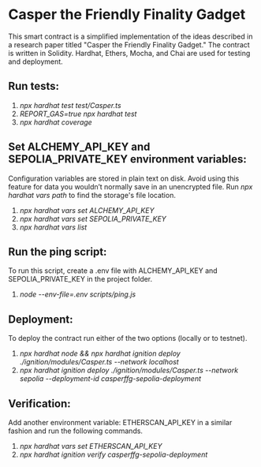 # Casper the Friendly Finality Gadget

This smart contract is a simplified implementation of the ideas described in a research paper titled "Casper the Friendly Finality Gadget."
The contract is written in Solidity. Hardhat, Ethers, Mocha, and Chai are used for testing and deployment.

## Run tests:

1. *npx hardhat test test/Casper.ts*
2. *REPORT_GAS=true npx hardhat test*
3. *npx hardhat coverage*

## Set ALCHEMY_API_KEY and SEPOLIA_PRIVATE_KEY environment variables:

Configuration variables are stored in plain text on disk. Avoid using this feature for data you wouldn’t normally save in an unencrypted file. Run *npx hardhat vars path* to find the storage's file location.
1. *npx hardhat vars set ALCHEMY_API_KEY*
2. *npx hardhat vars set SEPOLIA_PRIVATE_KEY*
3. *npx hardhat vars list*

## Run the ping script:

To run this script, create a .env file with ALCHEMY_API_KEY and SEPOLIA_PRIVATE_KEY in the project folder.
1. *node --env-file=.env scripts/ping.js*

## Deployment:

To deploy the contract run either of the two options (locally or to testnet).
1. *npx hardhat node && npx hardhat ignition deploy ./ignition/modules/Casper.ts --network localhost*
2. *npx hardhat ignition deploy ./ignition/modules/Casper.ts --network sepolia --deployment-id casperffg-sepolia-deployment*

## Verification:

Add another environment variable: ETHERSCAN_API_KEY in a similar fashion and run the following commands.
1. *npx hardhat vars set ETHERSCAN_API_KEY*
2. *npx hardhat ignition verify casperffg-sepolia-deployment*